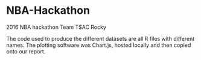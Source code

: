 # NBA-Hackathon
2016 NBA hackathon
Team T$AC Rocky

The code used to produce the different datasets are all R files with different names. The plotting software was Chart.js, hosted locally and then copied onto our report. 
